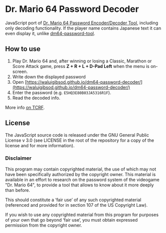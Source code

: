 # Dr. Mario 64 Password Decoder
JavaScript port of [Dr. Mario 64 Password Encoder/Decoder Tool](https://github.com/WaluigiBSOD/dm64-password-tool), including only decoding functionality.
If the player name contains Japanese text it can even display it, unlike [dm64-password-tool](https://github.com/WaluigiBSOD/dm64-password-tool).
## How to use
1. Play Dr. Mario 64 and, after winning or losing a Classic, Marathon or Score Attack game, press **Z + R + L + D-Pad Left** when the menu is on-screen.
2. Write down the displayed password
3. Open [https://waluigibsod.github.io/dm64-password-decoder/](https://waluigibsod.github.io/dm64-password-decoder/)
4. Enter the password (e.g. `E5HQ3E80B03JA5316R1F`).
5. Read the decoded info.

More info [on TCRF](https://tcrf.net/Dr._Mario_64#Passwords).
## License
The JavaScript source code is released under the GNU General Public License v 3.0 (see LICENSE in the root of the repository for a copy of the license and for more information).
### Disclaimer
This program may contain copyrighted material, the use of which may not have been specifically authorized by the copyright owner.
This material is available in an effort to research on the password system of the videogame "Dr. Mario 64", to provide a tool that allows to know about it more deeply than before.

This should constitute a ‘fair use’ of any such copyrighted material (referenced and provided for in section 107 of the US Copyright Law).

If you wish to use any copyrighted material from this program for purposes of your own that go beyond ‘fair use’, you must obtain expressed permission from the copyright owner.
